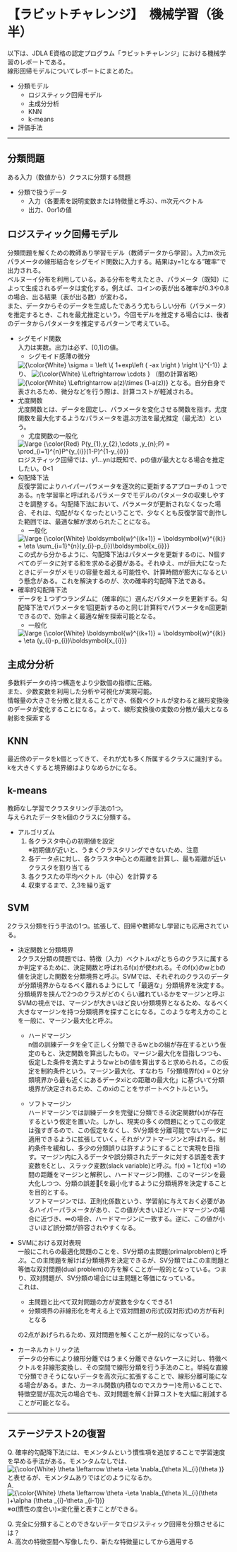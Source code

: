 # 【ラビットチャレンジ】　機械学習（後半）

以下は、JDLA E資格の認定プログラム「ラビットチャレンジ」における機械学習のレポートである。  
線形回帰モデルについてレポートにまとめた。
* 分類モデル
    * ロジスティック回帰モデル
    * 主成分分析
    * KNN
    * k-means
* 評価手法

***
## 分類問題
ある入力（数値から）クラスに分類する問題

* 分類で扱うデータ  
    * 入力（各要素を説明変数または特徴量と呼ぶ）、m次元ベクトル  
    * 出力、0or1の値  


## ロジスティック回帰モデル
分類問題を解くための教師あり学習モデル（教師データから学習）。入力m次元パラメータの線形結合をシグモイド関数に入力する。結果はy=1となる”確率”で出力される。  
ベルヌーイ分布を利用している。ある分布を考えたとき、パラメータ（既知）によって生成されるデータは変化する。例えば、コインの表が出る確率が0.3や0.8の場合、出る結果（表が出る数）が変わる。  
また、データからそのデータを生成したであろう尤もらしい分布（パラメータ）を推定するとき、これを最尤推定という。今回モデルを推定する場合には、後者のデータからパタメータを推定するパターンで考えている。  
* シグモイド関数  
入力は実数。出力は必ず、[0,1]の値。  
    * シグモイド感薄の微分  
    <img src="https://latex.codecogs.com/png.latex?\inline&space;{\color{White}&space;\sigma&space;=&space;\left&space;\{&space;1&plus;exp\left&space;(&space;-ax&space;\right&space;)&space;\right&space;\}^{-1}}" title="{\color{White} \sigma = \left \{ 1+exp\left ( -ax \right ) \right \}^{-1}}" />  
    より、  
    <img src="https://latex.codecogs.com/png.latex?\inline&space;{\color{White}&space;\Leftrightarrow&space;\cdots&space;}" title="{\color{White} \Leftrightarrow \cdots }" />  （間の計算省略）  
    <img src="https://latex.codecogs.com/png.latex?\inline&space;{\color{White}&space;\Leftrightarrow&space;a(z)\times&space;(1-a(z))}" title="{\color{White} \Leftrightarrow a(z)\times (1-a(z))}" />  
    となる。自分自身で表されるため、微分などを行う際は、計算コストが軽減される。
* 尤度関数  
尤度関数とは、データを固定し、パラメータを変化させる関数を指す。尤度関数を最大化するようなパラメータを選ぶ方法を最尤推定（最尤法）という。
    * 尤度関数の一般化  
    <img src="https://latex.codecogs.com/png.latex?\inline&space;\large&space;{\color{White}&space;P(y_{1},y_{2},\cdots&space;,y_{n};P)&space;=&space;\prod_{i=1}^{n}P^{y_{i}}(1-P)^{1-y_{i}}}" title="\large {\color{Red} P(y_{1},y_{2},\cdots ,y_{n};P) = \prod_{i=1}^{n}P^{y_{i}}(1-P)^{1-y_{i}}}" />  
    ロジスティック回帰では、y1...ynは既知で、pの値が最大となる場合を推定したい。0<1<pなので、尤度関数は掛け算されることによって、微小な値になるかもしれない。そこで、対数を取って回避する。これを対数尤度関数という。（対数は単調増加なので、尤度関数が最大となる点と、対数尤度関数が最大となる点は同じ。）  
    ただ、対数尤度関数を微分して0になる点を求める必要があるが、解析的にこの値を求めるのは困難である。ここで登場するのが、勾配降下法である。
* 勾配降下法  
反復学習によりハイパーパラメータを逐次的に更新するアプローチの１つである。ηを学習率と呼ばれるパラメータでモデルのパタメータの収束しやすさを調整する。勾配降下法において、パラメータが更新されなくなった場合、それは、勾配がなくなったということで、少なくとも反復学習で創作した範囲では、最適な解が求められたことになる。  
    * 一般化  
    <img src="https://latex.codecogs.com/png.latex?\inline&space;\large&space;{\color{White}&space;\boldsymbol{w}^{(k&plus;1)}&space;=&space;\boldsymbol{w}^{(k)}&space;&plus;&space;\eta&space;\sum_{i=1}^{n}(y_{i}-p_{i})\boldsymbol{x_{i}}}" title="\large {\color{White} \boldsymbol{w}^{(k+1)} = \boldsymbol{w}^{(k)} + \eta \sum_{i=1}^{n}(y_{i}-p_{i})\boldsymbol{x_{i}}}" />  
    この式から分かるように、勾配降下法はパタメータを更新するのに、N個すべてのデータに対する和を求める必要がある。それゆえ、mが巨大になったときにデータがメモリの容量を超える可能性や、計算時間が膨大になるという懸念がある。これを解決するのが、次の確率的勾配降下法である。
* 確率的勾配降下法  
データを１つずつランダムに（確率的に）選んだパタメータを更新する。勾配降下法でパラメータを1回更新するのと同じ計算料でパラメータをn回更新できるので、効率よく最適な解を探索可能となる。  
    * 一般化  
    <img src="https://latex.codecogs.com/png.latex?\inline&space;\large&space;{\color{White}&space;\boldsymbol{w}^{(k&plus;1)}&space;=&space;\boldsymbol{w}^{(k)}&space;&plus;&space;\eta&space;(y_{i}-p_{i})\boldsymbol{x_{i}}}" title="\large {\color{White} \boldsymbol{w}^{(k+1)} = \boldsymbol{w}^{(k)} + \eta (y_{i}-p_{i})\boldsymbol{x_{i}}}" />

## 主成分分析
多数料データの持つ構造をより少数個の指標に圧縮。  
また、少数変数を利用した分析や可視化が実現可能。  
情報量の大きさを分散と捉えることができ、係数ベクトルが変わると線形変換後のデータが変化することになる。よって、線形変換後の変数の分散が最大となる射影を探索する

## KNN
最近傍のデータをk個とってきて、それが尤も多く所属するクラスに識別する。  
kを大きくすると境界線はよりなめらかになる。

## k-means
教師なし学習でクラスタリング手法の1つ。  
与えられたデータをk個のクラスに分類する。  
* アルゴリズム
    1. 各クラスタ中心の初期値を設定  
    ※初期値が近いと、うまくクラスタリングできないため、注意
    1. 各データ点に対し、各クラスタ中心との距離を計算し、最も距離が近いクラスタを割り当てる
    1. 各クラスたの平均ベクトル（中心）を計算する
    1. 収束するまで、2,3を繰り返す

## SVM
2クラス分類を行う手法の1つ。拡張して、回帰や教師なし学習にも応用されている。

* 決定関数と分類境界  
2クラス分類の問題では、特徴（入力）ベクトルxがとちらのクラスに属するか判定するために、決定関数と呼ばれるf(x)が使われる。そのf(x)のwとbの値を決定した関数を分類境界と呼ぶ。SVMでは、それぞれのクラスのデータが分類境界からなるべく離れるようにして「最適な」分類境界を決定する。分類境界を挟んで2つのクラスがどのくらい離れているかをマージンと呼ぶSVMの視点では、マージンが大きいほど良い分類境界となるため、なるべく大きなマージンを持つ分類境界を探すことになる。このような考え方のことを一般に、マージン最大化と呼ぶ。

    * ハードマージン  
    n個の訓練データを全て正しく分類できるwとbの組が存在するという仮定のもと、決定関数を算出したもの。マージン最大化を目指しつつも、仮定した条件を満たすようなwとbの値を算出すると求められる。この仮定を制約条件という。マージン最大化、すなわち「分類境界f(x) = 0と分類境界から最も近くにあるデータxiとの距離の最大化」に基づいて分類境界が決定されるため、このxiのことをサポートベクトルという。

    * ソフトマージン  
    ハードマージンでは訓練データを完璧に分類できる決定関数f(x)が存在するという仮定を置いた。しかし、現実の多くの問題にとってこの仮定は強すぎるので、この仮定をなくし、SV分類を分離可能でないデータに適用できるように拡張していく。それがソフトマージンと呼ばれる。制約条件を緩和し、多少の分類誤りは許すようにすることで実現を目指す。マージン内に入るデータや誤分類されたデータに対する誤差を表す変数をξとし、スラック変数(slack variable)と呼ぶ。f(x) = 1とf(x) =1の間の距離をマージンと解釈し、ハードマージン同様、このマージンを最大化しつつ、分類の誤差ξを最小化するように分類境界を決定することを目的とする。  
    ソフトマージンでは、正則化係数という、学習前に与えておく必要があるハイパーパラメータがあり、この値が大きいほどハードマージンの場合に近づき、∞の場合、ハードマージンに一致する。逆に、この値が小さいほど誤分類が許容されやすくなる。

* SVMにおける双対表現  
一般にこれらの最適化問題のことを、SV分類の主問題(primalproblem)と呼ぶ。この主問題を解けば分類境界を決定できるが、SV分類ではこの主問題と等価な双対問題(dual problem)の方を解くことが一般的となっている。つまり、双対問題が、SV分類の場合には主問題と等価になっている。  
これは、  
    * 主問題と比べて双対問題の方が変数を少なくできる1
    * 分類境界の非線形化を考える上で双対問題の形式(双対形式)の方が有利となる
  
    の2点があげられるため、双対問題を解くことが一般的になっている。

* カーネルカトリック法  
データの分布により線形分離ではうまく分離できないケースに対し、特徴ベクトルを非線形変換し、その空間で線形分類を行う手法のこと。単純な直線で分類できそうにないデータを高次元に拡張することで、線形分離可能になる場合がある。また、カーネル関数(内積なのでスカラー)を用いることで、特徴空間が高次元の場合でも、双対問題を解く計算コストを大幅に削減することが可能となる。

***

## ステージテスト2の復習

Q. 確率的勾配降下法には、モメンタムという慣性項を追加することで学習速度を早める手法がある。モメンタムなしでは、<img src="https://latex.codecogs.com/png.latex?\inline&space;{\color{White}&space;\theta&space;\leftarrow&space;\theta&space;-\eta&space;\nabla_{\theta&space;}L_{i}(\theta&space;)}" title="{\color{White} \theta \leftarrow \theta -\eta \nabla_{\theta }L_{i}(\theta )}" />と表せるが、モメンタムありではどのようになるか。  
A. <img src="https://latex.codecogs.com/png.latex?\inline&space;{\color{White}&space;\theta&space;\leftarrow&space;\theta&space;-\eta&space;\nabla_{\theta&space;}L_{i}(\theta&space;)&plus;\alpha&space;(\theta&space;_{i}-\theta&space;_{i-1})}" title="{\color{White} \theta \leftarrow \theta -\eta \nabla_{\theta }L_{i}(\theta )+\alpha (\theta _{i}-\theta _{i-1})}" />  
※α(慣性の度合い)×変化量と表すことができる。

Q. 完全に分類することのできないデータでロジスティック回帰を分類させるには？  
A. 高次の特徴空間へ写像したり、新たな特徴量にしてから適用する